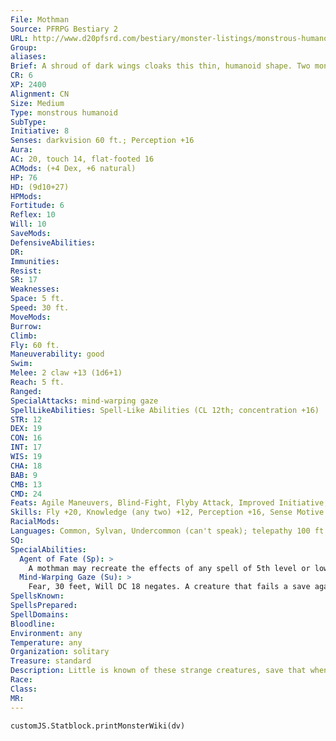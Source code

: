 ```yaml
---
File: Mothman
Source: PFRPG Bestiary 2
URL: http://www.d20pfsrd.com/bestiary/monster-listings/monstrous-humanoids/mothman
Group: 
aliases: 
Brief: A shroud of dark wings cloaks this thin, humanoid shape. Two monstrous red eyes glare malevolently from its narrow face.
CR: 6
XP: 2400
Alignment: CN
Size: Medium
Type: monstrous humanoid
SubType: 
Initiative: 8
Senses: darkvision 60 ft.; Perception +16
Aura: 
AC: 20, touch 14, flat-footed 16
ACMods: (+4 Dex, +6 natural)
HP: 76
HD: (9d10+27)
HPMods: 
Fortitude: 6
Reflex: 10
Will: 10
SaveMods: 
DefensiveAbilities: 
DR: 
Immunities: 
Resist: 
SR: 17
Weaknesses: 
Space: 5 ft.
Speed: 30 ft.
MoveMods: 
Burrow: 
Climb: 
Fly: 60 ft.
Maneuverability: good
Swim: 
Melee: 2 claw +13 (1d6+1)
Reach: 5 ft.
Ranged: 
SpecialAttacks: mind-warping gaze
SpellLikeAbilities: Spell-Like Abilities (CL 12th; concentration +16)  Constant-blur   At Will-detect thoughts (DC 16), ghost sound (DC 14), misdirection (DC 16)   3/day-greater invisibility, major image (DC 17), modify memory (DC 18), nightmare (DC 19), phantasmal killer (DC 18), shadow walk (DC 20), suggestion (DC 17)   1/day-agent of fate, false vision, mind fog (DC 19), mislead (DC 20), project image (DC 21)
STR: 12
DEX: 19
CON: 16
INT: 17
WIS: 19
CHA: 18
BAB: 9
CMB: 13
CMD: 24
Feats: Agile Maneuvers, Blind-Fight, Flyby Attack, Improved Initiative, Weapon Finesse
Skills: Fly +20, Knowledge (any two) +12, Perception +16, Sense Motive +13, Spellcraft +12, Stealth +16
RacialMods: 
Languages: Common, Sylvan, Undercommon (can't speak); telepathy 100 ft.
SQ: 
SpecialAbilities:
  Agent of Fate (Sp): >
    A mothman may recreate the effects of any spell of 5th level or lower once per day as a spell-like ability, but only if doing so steers the flow of fate in its proper course. What the proper flow of fate entails is determined by the GM. Typical uses of this ability include casting major image to coax someone to a portentous location, casting raise dead to return someone with an important fate to life, or using rusting grasp to weaken a structure and cause some necessary calamity.
  Mind-Warping Gaze (Su): >
    Fear, 30 feet, Will DC 18 negates. A creature that fails a save against this attack becomes shaken for 1d6 rounds. A creature currently suffering from a fear effect that fails this save instead takes 1d4 points of Wisdom damage. This is a mind-affecting fear effect. The save DC is Charisma-based.
SpellsKnown: 
SpellsPrepared: 
SpellDomains: 
Bloodline: 
Environment: any
Temperature: any
Organization: solitary
Treasure: standard
Description: Little is known of these strange creatures, save that when they appear, calamity follows. Mothmen see themselves as agents of fate, exhibiting extraordinary powers to guide the hands of destiny. More often than not, citizens encounter a mothman and never recall the meeting, yet fall right into the creature's obscure plans.  Mothmen stand almost 7 feet tall and weigh 100 pounds.
Race: 
Class: 
MR: 
---
```

```dataviewjs
customJS.Statblock.printMonsterWiki(dv)
```
